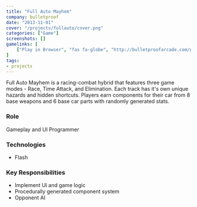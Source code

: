 ```yaml
---
title: "Full Auto Mayhem"
company: bulletproof
date: "2013-11-01"
cover: "/projects/fullauto/cover.png"
categories: ["Game"]
screenshots: []
gamelinks: [
    ["Play in Browser", "fas fa-globe", "http://bulletproofarcade.com/games/FullAuto"],
]
tags:
- projects
---
```


Full Auto Mayhem is a racing-combat hybrid that features three game modes - Race, Time Attack, and Elimination. Each track has it's own unique hazards and hidden shortcuts. Players earn components for their car from 8 base weapons and 6 base car parts with randomly generated stats.

### Role
Gameplay and UI Programmer

### Technologies
* Flash

### Key Responsibilities
* Implement UI and game logic
* Procedurally generated component system
* Opponent AI
